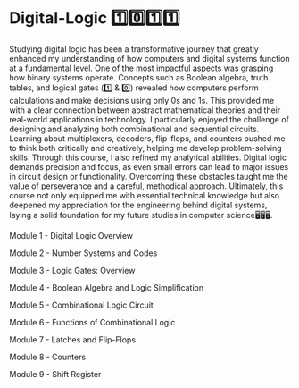 # Digital-Logic 1️⃣0️⃣1️⃣1️⃣
Studying digital logic has been a transformative journey that greatly enhanced my understanding of how computers and digital systems function at a fundamental level. One of the most impactful aspects was grasping how binary systems operate. Concepts such as Boolean algebra, truth tables, and logical gates (1️⃣ & 0️⃣) revealed how computers perform calculations and make decisions using only 0s and 1s. This provided me with a clear connection between abstract mathematical theories and their real-world applications in technology. I particularly enjoyed the challenge of designing and analyzing both combinational and sequential circuits. Learning about multiplexers, decoders, flip-flops, and counters pushed me to think both critically and creatively, helping me develop problem-solving skills. Through this course, I also refined my analytical abilities. Digital logic demands precision and focus, as even small errors can lead to major issues in circuit design or functionality. Overcoming these obstacles taught me the value of perseverance and a careful, methodical approach. Ultimately, this course not only equipped me with essential technical knowledge but also deepened my appreciation for the engineering behind digital systems, laying a solid foundation for my future studies in computer science🖥️🖥️🖥️.

Module 1 - Digital Logic Overview

Module 2 - Number Systems and Codes

Module 3 - Logic Gates: Overview

Module 4 - Boolean Algebra and Logic Simplification

Module 5 - Combinational Logic Circuit

Module 6 - Functions of Combinational Logic

Module 7 - Latches and Flip-Flops 

Module 8 - Counters

Module 9 - Shift Register
